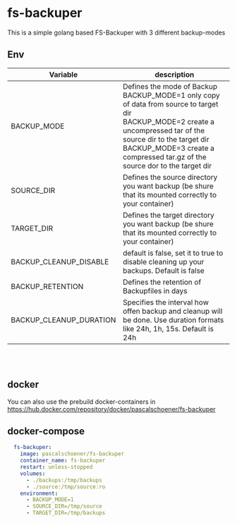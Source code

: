 # fs-backuper

This is a simple golang based FS-Backuper with 3 different backup-modes

## Env

|Variable|description|
|---|---|
|BACKUP_MODE| Defines the mode of Backup <br>BACKUP_MODE=1 only copy of data from source to target dir <br>BACKUP_MODE=2 create a uncompressed tar of the source dir to the target dir<br>BACKUP_MODE=3 create a compressed tar.gz of the source dor to the target dir|
|SOURCE_DIR| Defines the source directory you want backup (be shure that its mounted correctly to your container)|
|TARGET_DIR| Defines the target directory you want backup (be shure that its mounted correctly to your container)|
|BACKUP_CLEANUP_DISABLE | default is false, set it to true to disable cleaning up your backups. Default is false|
|BACKUP_RETENTION| Defines the retention of Backupfiles in days|
|BACKUP_CLEANUP_DURATION| Specifies the interval how offen backup and cleanup will be done. Use duration formats like 24h, 1h, 15s. Default is 24h|


<br>
<br>

## docker

You can also use the prebuild docker-containers in https://hub.docker.com/repository/docker/pascalschoener/fs-backuper

## docker-compose
``` yaml
  fs-backuper:
    image: pascalschoener/fs-backuper
    container_name: fs-backuper
    restart: unless-stopped
    volumes:
      - ./backups:/tmp/backups
      - ./source:/tmp/source:ro
    environment:
      - BACKUP_MODE=1
      - SOURCE_DIR=/tmp/source
      - TARGET_DIR=/tmp/backups
```
